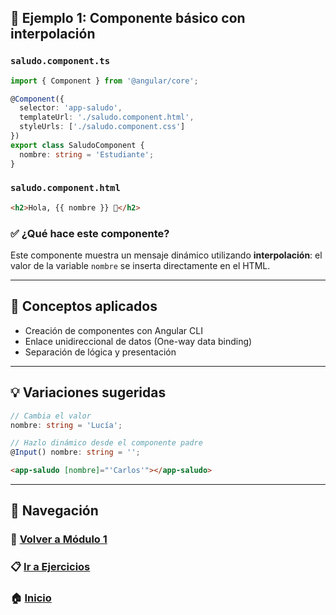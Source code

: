 ## 🧪 Ejemplo 1: Componente básico con interpolación

### `saludo.component.ts`
```ts
import { Component } from '@angular/core';

@Component({
  selector: 'app-saludo',
  templateUrl: './saludo.component.html',
  styleUrls: ['./saludo.component.css']
})
export class SaludoComponent {
  nombre: string = 'Estudiante';
}
```

### `saludo.component.html`
```html
<h2>Hola, {{ nombre }} 👋</h2>
```

### ✅ ¿Qué hace este componente?
Este componente muestra un mensaje dinámico utilizando **interpolación**: el valor de la variable `nombre` se inserta directamente en el HTML.

---

## 🧠 Conceptos aplicados
- Creación de componentes con Angular CLI
- Enlace unidireccional de datos (One-way data binding)
- Separación de lógica y presentación

---

## 💡 Variaciones sugeridas

```ts
// Cambia el valor
nombre: string = 'Lucía';
```

```ts
// Hazlo dinámico desde el componente padre
@Input() nombre: string = '';
```

```html
<app-saludo [nombre]="'Carlos'"></app-saludo>
```

---

## 🔁 Navegación

### 📘 [Volver a Módulo 1](../Modulo_1_Introduccion_a_Angular/Modulo_1.md)

### 📋 [Ir a Ejercicios](./Ejercicios_Modulo_1.md)

### 🏠 [Inicio](../README.md)
